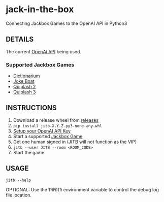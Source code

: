 # jack-in-the-box
Connecting Jackbox Games to the OpenAI API in Python3

## DETAILS

The current [OpenAi API](https://platform.openai.com/docs/guides/text-generation/chat-completions-api) being used.

### Supported Jackbox Games

* [Dictionarium](https://www.jackboxgames.com/games/dictionarium)
* [Joke Boat](https://www.jackboxgames.com/games/joke-boat)
* [Quiplash 2](https://www.jackboxgames.com/games/quiplash-2-interlashional)
* [Quiplash 3](https://www.jackboxgames.com/games/quiplash-3)

## INSTRUCTIONS

1. Download a release wheel from [releases](https://github.com/hark130/jack-in-the-box/releases)
2. `pip install jitb-X.Y.Z-py3-none-any.whl`
3. [Setup your OpenAI API Key](https://platform.openai.com/docs/quickstart/step-2-setup-your-api-key)
4. Start a supported [Jackbox Game](https://www.jackboxgames.com/)
5. Get one human signed in (JITB will not function as the VIP)
6. `jitb --user JITB --room <ROOM_CODE>`
7. Start the game


## USAGE

`jitb --help`

OPTIONAL: Use the `TMPDIR` environment variable to control the debug log file location.
